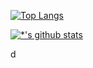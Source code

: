 

[![Top Langs](https://github-readme-stats.vercel.app/api/top-langs/?username=ShinSeongWookJ)](https://github.com/ShinSeongWookJ/github-readme-stats)

[![*'s github stats](https://github-readme-stats.vercel.app/api?username=ShinSeongWookJ)](https://github.com/ShinSeongWookJ)

d
